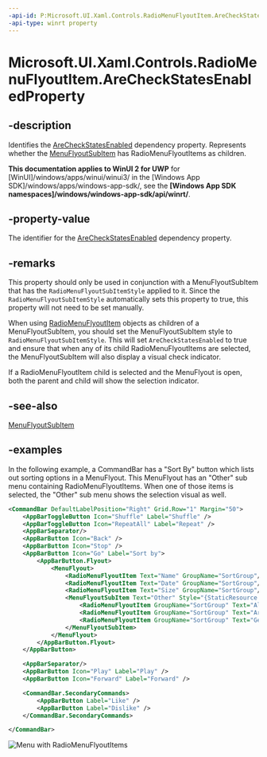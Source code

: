 ```yaml
---
-api-id: P:Microsoft.UI.Xaml.Controls.RadioMenuFlyoutItem.AreCheckStatesEnabledProperty
-api-type: winrt property
---
```


# Microsoft.UI.Xaml.Controls.RadioMenuFlyoutItem.AreCheckStatesEnabledProperty

<!--
public static Windows.UI.Xaml.DependencyProperty AreCheckStatesEnabledProperty { get; }
-->


## -description

Identifies the [AreCheckStatesEnabled](radiomenuflyoutitem_arecheckstatesenabled.md) dependency property.
Represents whether the [MenuFlyoutSubItem](menuflyoutsubitem.md) has RadioMenuFlyoutItems as children.

**This documentation applies to WinUI 2 for UWP** for [WinUI]/windows/apps/winui/winui3/ in the [Windows App SDK]/windows/apps/windows-app-sdk/, see the **[Windows App SDK namespaces]/windows/windows-app-sdk/api/winrt/**.

## -property-value

The identifier for the [AreCheckStatesEnabled](radiomenuflyoutitem_arecheckstatesenabled.md) dependency property.

## -remarks
This property should only be used in conjunction with a MenuFlyoutSubItem that has the `RadioMenuFlyoutSubItemStyle` applied to it. Since the `RadioMenuFlyoutSubItemStyle` automatically sets this property to true, this property will not need to be set manually.

When using [RadioMenuFlyoutItem](radiomenuflyoutitem.md) objects as children of a MenuFlyoutSubItem, you should set the MenuFlyoutSubItem style to `RadioMenuFlyoutSubItemStyle`. This will set `AreCheckStatesEnabled` to true and ensure that when any of its child RadioMenuFlyoutItems are selected, the MenuFlyoutSubItem will also display a visual check indicator.

If a RadioMenuFlyoutItem child is selected and the MenuFlyout is open, both the parent and child will show the selection indicator.

## -see-also
[MenuFlyoutSubItem](menuflyoutsubitem.md)

## -examples
In the following example, a CommandBar has a "Sort By" button which lists out sorting options in a MenuFlyout. This MenuFlyout has an "Other" sub menu containing RadioMenuFlyoutItems. When one of those items is selected, the "Other" sub menu shows the selection visual as well.

```xml
<CommandBar DefaultLabelPosition="Right" Grid.Row="1" Margin="50">
    <AppBarToggleButton Icon="Shuffle" Label="Shuffle" />
    <AppBarToggleButton Icon="RepeatAll" Label="Repeat" />
    <AppBarSeparator/>
    <AppBarButton Icon="Back" />
    <AppBarButton Icon="Stop" />
    <AppBarButton Icon="Go" Label="Sort by">
        <AppBarButton.Flyout>
            <MenuFlyout>
                <RadioMenuFlyoutItem Text="Name" GroupName="SortGroup"/>
                <RadioMenuFlyoutItem Text="Date" GroupName="SortGroup"/>
                <RadioMenuFlyoutItem Text="Size" GroupName="SortGroup"/>
                <MenuFlyoutSubItem Text="Other" Style="{StaticResource RadioMenuFlyoutSubItemStyle}">
                    <RadioMenuFlyoutItem GroupName="SortGroup" Text="Album Name"/>
                    <RadioMenuFlyoutItem GroupName="SortGroup" Text="Artist Name"/>
                    <RadioMenuFlyoutItem GroupName="SortGroup" Text="Genre"/>
                </MenuFlyoutSubItem>
            </MenuFlyout>
        </AppBarButton.Flyout>
    </AppBarButton>

    <AppBarSeparator/>
    <AppBarButton Icon="Play" Label="Play" />
    <AppBarButton Icon="Forward" Label="Forward" />

    <CommandBar.SecondaryCommands>
        <AppBarButton Label="Like" />
        <AppBarButton Label="Dislike" />
    </CommandBar.SecondaryCommands>

</CommandBar>
```

![Menu with RadioMenuFlyoutItems](images/controls/radiomenuflyoutitem.png)

